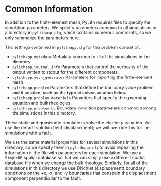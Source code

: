 # Common Information

In addition to the finite-element mesh, PyLith requires files to specify the simulation parameters.
We specify parameters common to all simulations in a directory in `pylithapp.cfg`, which contains numerous comments, so we only summarize the parameters here.

The settings contained in `pylithapp.cfg` for this problem consist of:

* `pylithapp.metadata` Metadata common to all of the simulations in the directory.
* `pylithapp.journal.info` Parameters that control the verbosity of the output written to stdout for the different components.
* `pylithapp.mesh_generator` Parameters for importing the finite-element mesh.
* `pylithapp.problem` Parameters that define the boundary value problem and it solution, such as the type of solver, solution fields.
* `pylithapp.problem.materials` Paramters that specify the governing equation and bulk rheologies.
* `pylithapp.problem.bc` Boundary condition parameters common aomong the simulations in this directory.

These static and quasistatic simulations solve the elasticity equation.
We use the default solution field (displacement); we will override this for the simulations with a fault.

We use the same material properties for several simulations in this directory, so we specify them in `pylithapp.cfg` to avoid repeating the information in the file with parameters for each simulation.
We use a `SimpleDB` spatial database so that we can simply use a different spatial database file when we change the bulk rheology.
Similarly, for all of the simulations in this directory we use Dirichlet (displacement) boundary conditions on the +x, -x, and -y boundaries that constrain the displacement component perpendicular to the fault.
